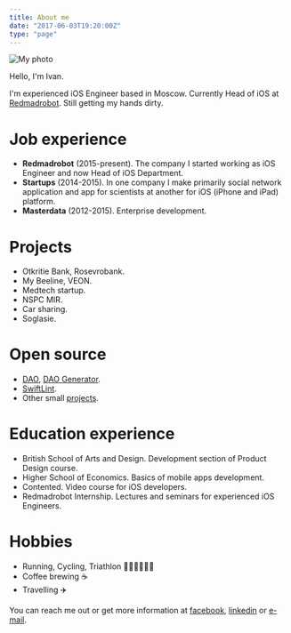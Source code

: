 ```yaml
---
title: About me
date: "2017-06-03T19:20:00Z"
type: "page"
---
```


![My photo](/assets/about/me.jpg)

Hello, I'm Ivan.

I'm experienced iOS Engineer based in Moscow. Currently Head of iOS at [Redmadrobot](https://www.redmadrobot.com). Still getting my hands dirty.

# Job experience
* **Redmadrobot** (2015-present). The company I started working as iOS Engineer and now Head of iOS Department. 
* **Startups** (2014-2015). In one company I make primarily social network application and app for scientists at another for iOS (iPhone and iPad) platform.
* **Masterdata** (2012-2015). Enterprise development.

# Projects

* Otkritie Bank, Rosevrobank.
* My Beeline, VEON.
* Medtech startup.
* NSPC MIR.
* Car sharing.
* Soglasie.

# Open source
* [DAO](https://github.com/RedMadRobot/DAO), [DAO Generator](https://github.com/RedMadRobot/DAO-generator).
* [SwiftLint](https://github.com/realm/SwiftLint).
* Other small [projects](https://github.com/vani2?tab=repositories).

# Education experience

* British School of Arts and Design. Development section of Product Design course.
* Higher School of Economics. Basics of mobile apps development.
* Contented. Video course for iOS developers. 
* Redmadrobot Internship. Lectures and seminars for experienced iOS Engineers.

# Hobbies

* Running, Cycling, Triathlon 🏊‍♂️🚴‍♂️🏃‍♂️
* Coffee brewing ☕️
* Travelling ✈️ 

You can reach me out or get more information at [facebook](https://www.facebook.com/ivan.vavilov.90/), [linkedin](https://www.linkedin.com/in/vavilovvani2/) or [e-mail](mailto:vavilov2@gmail.com).
